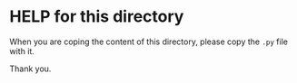 # HELP for this directory

When you are coping the content of this directory, please copy the `.py` file
with it.

Thank you.
